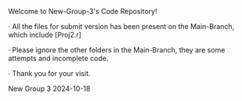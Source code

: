 Welcome to New-Group-3's Code Repository!

· All the files for submit version has been present on the Main-Branch, which include [Proj2.r]

· Please ignore the other folders in the Main-Branch, they are some attempts and incomplete code.

· Thank you for your visit.

New Group 3
2024-10-18
